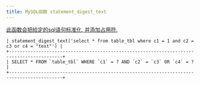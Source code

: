 ```yaml
---
title: MySQL函数 statement_digest_text
---
```


[此函数会把给定的sql语句标准化, 并添加占用符.](https://dev.mysql.com/doc/refman/8.0/en/performance-schema-statement-digests.html)


```+------------------------------------------------------------------------------------------+
| statement_digest_text('select * from table_tbl where c1 = 1 and c2 = c3 or c4 = "text"') |
+------------------------------------------------------------------------------------------+
| SELECT * FROM `table_tbl` WHERE `c1` = ? AND `c2` = `c3` OR `c4` = ?                     |
+------------------------------------------------------------------------------------------+

```